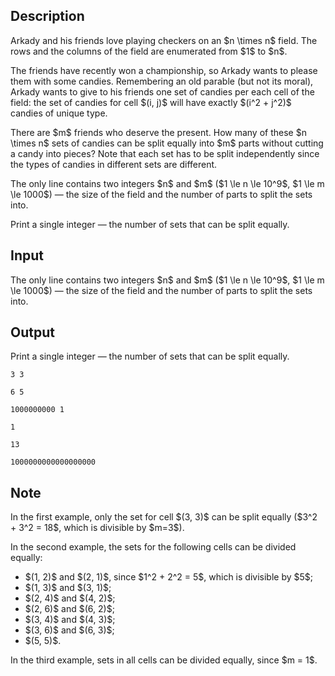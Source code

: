 ## Description

<div><p>Arkady and his friends love playing checkers on an $n \times n$ field. The rows and the columns of the field are enumerated from $1$ to $n$.</p><p>The friends have recently won a championship, so Arkady wants to please them with some candies. Remembering an old parable (but not its moral), Arkady wants to give to his friends one set of candies per each cell of the field: the set of candies for cell $(i, j)$ will have exactly $(i^2 + j^2)$ candies of unique type.</p><p>There are $m$ friends who deserve the present. How many of these $n \times n$ sets of candies can be split equally into $m$ parts without cutting a candy into pieces? Note that each set has to be split independently since the types of candies in different sets are different.</p></div><div class="input-specification"><p>The only line contains two integers $n$ and $m$ ($1 \le n \le 10^9$, $1 \le m \le 1000$)&nbsp;— the size of the field and the number of parts to split the sets into.</p></div><div class="output-specification"><p>Print a single integer&nbsp;— the number of sets that can be split equally.</p></div>

## Input

<p>The only line contains two integers $n$ and $m$ ($1 \le n \le 10^9$, $1 \le m \le 1000$)&nbsp;— the size of the field and the number of parts to split the sets into.</p>

## Output

<p>Print a single integer&nbsp;— the number of sets that can be split equally.</p>





```input1
3 3
```




```input2
6 5
```




```input3
1000000000 1
```




```output1
1
```




```output2
13
```




```output3
1000000000000000000
```



## Note

<p>In the first example, only the set for cell $(3, 3)$ can be split equally ($3^2 + 3^2 = 18$, which is divisible by $m=3$).</p><p>In the second example, the sets for the following cells can be divided equally: </p><ul> <li> $(1, 2)$ and $(2, 1)$, since $1^2 + 2^2 = 5$, which is divisible by $5$; </li><li> $(1, 3)$ and $(3, 1)$; </li><li> $(2, 4)$ and $(4, 2)$; </li><li> $(2, 6)$ and $(6, 2)$; </li><li> $(3, 4)$ and $(4, 3)$; </li><li> $(3, 6)$ and $(6, 3)$; </li><li> $(5, 5)$. </li></ul><p>In the third example, sets in all cells can be divided equally, since $m = 1$.</p>
